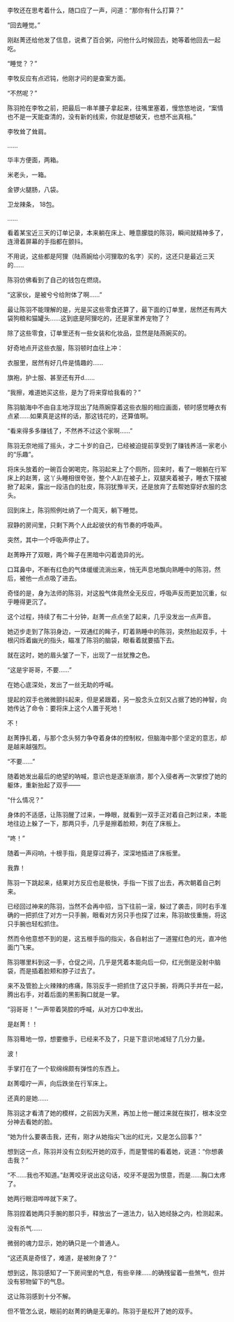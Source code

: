 李牧还在思考着什么，随口应了一声，问道：“那你有什么打算？”

“回去睡觉。”

刚赵菁还给他发了信息，说煮了百合粥，问他什么时候回去，她等着他回去一起吃。

“睡觉？？”

李牧反应有点迟钝，他刚才问的是查案方面。

“不然呢？”

陈羽抢在李牧之前，把最后一串羊腰子拿起来，往嘴里塞着，慢悠悠地说，“案情也不是一天能查清的，没有新的线索，你就是想破天，也想不出真相。”

李牧耸了耸肩。

……

华丰方便面，两箱。

米老头，一箱。

金锣火腿肠，八袋。

卫龙辣条， 18包。

……

看着某宝近三天的订单记录，本来躺在床上、睡意朦胧的陈羽，瞬间就精神多了，连滑着屏幕的手指都在颤抖。

不用说，这些都是阿狸（陆燕婉给小河狸取的名字）买的，这还只是最近三天的……

陈羽仿佛看到了自己的钱包在燃烧。

“这家伙，是被兮兮给附体了啊……”

最让陈羽不能理解的是，光是买这些零食还算了，最下面的订单里，居然还有两大袋狗粮和猫罐头……这到底是阿狸吃的，还是家里养宠物了？

除了这些零食，订单里还有一些女装和化妆品，显然是陆燕婉买的。

好奇地点开这些衣服，陈羽顿时血往上冲：

衣服里，居然有好几件是情趣的……

旗袍，护士服、甚至还有开d……

“我擦，难道她买这些，是为了将来穿给我看的？”

陈羽脑海中不由自主地浮现出了陆燕婉穿着这些衣服的相应画面，顿时感觉睡衣有点紧……如果真是这样的话，那这钱花的，还算值啊。

“看来得多多赚钱了，不然养不过这个家啊……”

陈羽无奈地摇了摇头，才二十岁的自己，已经被迫提前享受到了赚钱养活一家老小的“乐趣”。

将床头放着的一碗百合粥喝完，陈羽起来上了个厕所，回来时，看了一眼躺在行军床上的赵菁，这丫头睡相很夸张，整个人趴在被子上，双腿夹着被子，睡衣下摆被掀了起来，露出一段洁白的肚皮，陈羽犹豫半天，还是放弃了去帮她穿好衣服的念头。

回到床上，陈羽照例吐纳了一个周天，躺下睡觉。

寂静的房间里，只剩下两个人此起彼伏的有节奏的呼吸声。

突然，其中一个呼吸声停止了。

赵菁睁开了双眼，两个眸子在黑暗中闪着诡异的光。

口耳鼻中，不断有红色的气体缓缓流淌出来，悄无声息地飘向熟睡中的陈羽，然后，被他一点点吸了进去。

奇怪的是，身为法师的陈羽，对这股气体竟然全无反应，呼吸声反而更加沉重，似乎睡得更沉了。

这个过程，持续了有二十分钟，赵菁一点点坐了起来，几乎没发出一点声音。

她迈步走到了陈羽身边，一双通红的眸子，盯着熟睡中的陈羽，突然抬起双手，十根闪烁着幽光的指头，瞄准了陈羽的脑袋，眼看着就要插下去。

就在这时，她的眉头皱了一下，出现了一丝犹豫之色。

“这是宇哥哥，不要……”

在她心底深处，发出了一丝无助的呼喊。

提起的双手也微微颤抖起来，但是紧跟着，另一股念头立刻又占据了她的神智，向她传达了命令：要将床上这个人置于死地！

不！

赵菁挣扎着，与那个念头努力争夺着身体的控制权，但脑海中那个坚定的意志，却是越来越强烈。

“不要……”

随着她发出最后的绝望的呐喊，意识也是逐渐崩溃，那个入侵者再一次掌控了她的躯体，重新抬起了双手——

“什么情况？”

身体的不适感，让陈羽醒了过来，一睁眼，就看到一双手正对着自己刺过来，本能地往边上躲了一下，那两只手，几乎是擦着脸颊，刺在了床板上。

“咚！”

随着一声闷响，十根手指，竟是穿过褥子，深深地插进了床板里。

我靠！

陈羽一下跳起来，结果对方反应也是极快，手指一下拔了出去，再次朝着自己刺来。

已经回过神来的陈羽，当然不会再中招，当下往前一滚，躲过了袭击，同时右手准确的一把抓住了对方一只手腕，眼看对方另只手也探了过来，陈羽故伎重施，将这只手腕也轻松抓住。

然而令他意想不到的是，这五根手指的指尖，各自射出了一道猩红色的光，直冲他面门飞来。

陈羽哪里料到这一手，仓促之间，几乎是凭着本能向后一仰，红光倒是没射中脑袋，而是插着脸颊和脖子过去了。

来不及管脸上火辣辣的疼痛，陈羽反手一把抓住了这只手腕，将两只手并在一起，腾出右手，对着后面的黑影胸口就是一掌。

“羽哥哥！”一声带着哭腔的呼喊，从对方口中发出。

是赵菁！！

陈羽蓦地一惊，想要撤手，已经来不及了，只是下意识地减轻了几分力量。

波！

手掌打在了一个软绵绵颇有弹性的东西上。

赵菁嘤咛一声，向后跌坐在行军床上。

还真的是她……

陈羽这才看清了她的模样，之前因为天黑，再加上他一醒过来就在挨打，根本没空分神去看她的脸。

“她为什么要袭击我，还有，刚才从她指尖飞出的红光，又是怎么回事？”

想到这一点，陈羽并没有立刻松开她的双手，而是警惕的看着她，说道：“你想袭击我？”

“不……我也不知道。”赵菁咬牙说出这句话，咬牙不是因为恨意，而是……胸口太疼了。

她两行眼泪哗哗就下来了。

陈羽捏着她两只手腕的那只手，释放出了一道法力，钻入她经脉之内，检测起来。

没有杀气……

微弱的魂力显示，她的确只是一个普通人。

“这还真是奇怪了，难道，是被附身了？”

想到这，陈羽感知了一下房间里的气息，有些辛辣……的确残留着一些煞气，但并没有邪物留下的气息。

这让陈羽感到十分不解。

但不管怎么说，眼前的赵菁的确是无辜的。陈羽于是松开了她的双手。
